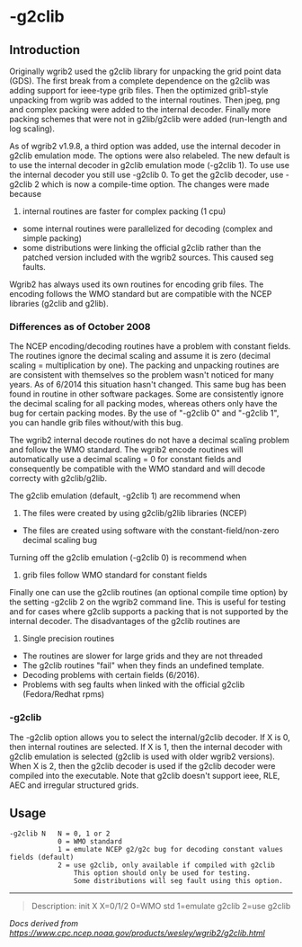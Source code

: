 # -g2clib

## Introduction

Originally wgrib2 used the g2clib library for unpacking the grid point data (GDS).
The first break from a complete dependence on the g2clib was adding support
for ieee-type grib files. Then the optimized grib1-style unpacking from wgrib
was added to the internal routines. Then jpeg, png and complex packing were added
to the internal decoder. Finally more packing schemes that were not in g2lib/g2clib
were added (run-length and log scaling).

As of wgrib2 v1.9.8, a third option was added, use the internal decoder in g2clib
emulation mode. The options were also relabeled. The new default is to use
the internal decoder in g2clib emulation mode (-g2clib 1).
To use use the internal decoder you still use -g2clib 0.
To get the g2clib decoder, use -g2clib 2 which is now
a compile-time option. The changes were made because

1. internal routines are faster for complex packing (1 cpu)

- some internal routines were parallelized for decoding (complex and simple packing)
- some distributions were linking the official g2clib rather than the patched
  version included with the wgrib2 sources. This caused seg faults.

Wgrib2 has always used its own routines for encoding grib files. The
encoding follows the WMO standard but are compatible with the NCEP libraries
(g2clib and g2lib).

### Differences as of October 2008

The NCEP encoding/decoding routines have a problem
with constant fields. The routines ignore the decimal scaling
and assume it is zero (decimal scaling = multiplication by one).
The packing and unpacking routines are are consistent
with themselves so the problem wasn't noticed for many years.
As of 6/2014 this situation hasn't changed. This same bug
has been found in routine in other software packages. Some
are consistently ignore the decimal scaling for all packing modes,
whereas others only have the bug for certain packing modes.
By the use of "-g2clib 0" and "-g2clib 1", you can handle
grib files without/with this bug.

The wgrib2 internal decode routines do not have a decimal scaling
problem and follow the WMO standard. The wgrib2 encode routines
will automatically use a decimal scaling = 0 for constant fields
and consequently be compatible with the WMO standard and will
decode correcty with g2clib/g2lib.

The g2clib emulation (default, -g2clib 1) are recommend when

1. The files were created by using g2clib/g2lib libraries (NCEP)

- The files are created using software with the constant-field/non-zero decimal scaling bug

Turning off the g2clib emulation (-g2clib 0) is recommend when

1. grib files follow WMO standard for constant fields

Finally one can use the g2clib routines (an optional compile time option) by the
setting -g2clib 2 on the wgrib2 command line. This is useful for testing and
for cases where g2clib supports a packing that is not supported by the
internal decoder. The disadvantages of the g2clib routines are

1. Single precision routines

- The routines are slower for large grids and they are not threaded
- The g2clib routines "fail" when they finds an undefined template.
- Decoding problems with certain fields (6/2016).
- Problems with seg faults when linked with the official g2clib (Fedora/Redhat rpms)

### -g2clib

The -g2clib option allows you to select the internal/g2clib
decoder. If X is 0, then internal routines are selected.
If X is 1, then the internal decoder with g2clib emulation is selected (g2clib is used with older wgrib2 versions).
When X is 2, then the g2clib decoder is used if the g2clib decoder were compiled into the executable.
Note that g2clib doesn't support ieee, RLE, AEC and irregular structured grids.

## Usage

```
-g2clib N   N = 0, 1 or 2
            0 = WMO standard
            1 = emulate NCEP g2/g2c bug for decoding constant values fields (default)
            2 = use g2clib, only available if compiled with g2clib
                This option should only be used for testing.
                Some distributions will seg fault using this option.
```

---

> Description: init X X=0/1/2 0=WMO std 1=emulate g2clib 2=use g2clib

_Docs derived from <https://www.cpc.ncep.noaa.gov/products/wesley/wgrib2/g2clib.html>_

